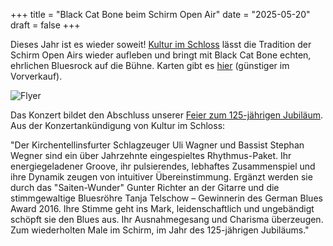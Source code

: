 +++
title = "Black Cat Bone beim Schirm Open Air"
date = "2025-05-20"
draft = false
+++

Dieses Jahr ist es wieder soweit! [Kultur im Schloss](https://www.kulturimschloss.de) lässt die Tradition der Schirm Open Airs wieder aufleben und bringt mit Black Cat Bone echten, ehrlichen Bluesrock auf die Bühne. Karten gibt es [hier](https://www.kulturimschloss.de/veranstaltungen?tx_sfeventmgt_pieventdetail%5Baction%5D=detail&tx_sfeventmgt_pieventdetail%5Bcontroller%5D=Event&tx_sfeventmgt_pieventdetail%5Bevent%5D=5&cHash=21b122dec71b4dbc4486f468df1cd5fa) (günstiger im Vorverkauf).

![Flyer](/images/aktuelles/Black_Cat_Bone_Flyer_web_1.webp)

Das Konzert bildet den Abschluss unserer [Feier zum 125-jährigen Jubiläum](https://www.carl-schirm.de/aktuelles/125_jahre_jubilaeum/). Aus der Konzertankündigung von Kultur im Schloss:

"Der Kirchentellinsfurter Schlagzeuger Uli Wagner und Bassist Stephan Wegner sind ein über Jahrzehnte eingespieltes Rhythmus-Paket. Ihr energiegeladener Groove, ihr pulsierendes, lebhaftes Zusammenspiel und ihre Dynamik zeugen von intuitiver Übereinstimmung. Ergänzt werden sie durch das "Saiten-Wunder" Gunter Richter an der Gitarre und die stimmgewaltige Bluesröhre Tanja Telschow – Gewinnerin des German Blues Award 2016. Ihre Stimme geht ins Mark, leidenschaftlich und ungebändigt schöpft sie den Blues aus. Ihr Ausnahmegesang und Charisma überzeugen. Zum wiederholten Male im Schirm, im Jahr des 125-jährigen Jubiläums."
